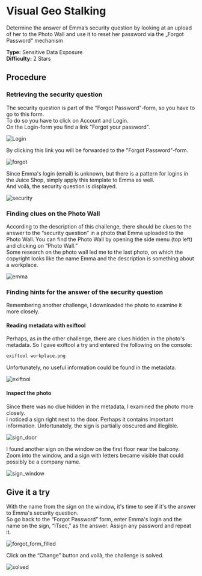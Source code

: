 # Visual Geo Stalking

Determine the answer of Emma’s security question by looking at an upload of her to the Photo Wall and use it to reset her password via the „Forgot Password“ mechanism

**Type:** Sensitive Data Exposure  
**Difficulty:** 2 Stars

## Procedure

### Retrieving the security question

The security question is part of the "Forgot Password"-form, so you have to go to this form.  
To do so you have to click on Account and Login.  
On the Login-form you find a link "Forgot your password".  

![Login](./img/login_form.png)  

By clicking this link you will be forwarded to the "Forgot Password"-form.  

![forgot](./img/forgot_form_empty.png)  

Since Emma's login (email) is unknown, but there is a pattern for logins in the Juice Shop, simply apply this template to Emma as well.  
And voilà, the security question is displayed.  

![security](./img/security_question.png)  

### Finding clues on the Photo Wall

According to the description of this challenge, there should be clues to the answer to the “security question” in a photo that Emma uploaded to the Photo Wall.
You can find the Photo Wall by opening the side menu (top left) and clicking on “Photo Wall.”  
Some research on the photo wall led me to the last photo, on which the copyright looks like the name Emma and the description is something about a workplace.  

![emma](./img/emma.png)  

### Finding hints for the answer of the security question

Remembering another challenge, I downloaded the photo to examine it more closely.

#### Reading metadata with exiftool

Perhaps, as in the other challenge, there are clues hidden in the photo's metadata. So I gave exiftool a try and entered the following on the console:  

```bash
exiftool workplace.png
```

Unfortunately, no useful information could be found in the metadata.

![exiftool](./img/exiftool.png)  

#### Inspect the photo

Since there was no clue hidden in the metadata, I examined the photo more closely.  
I noticed a sign right next to the door. Perhaps it contains important information. Unfortunately, the sign is partially obscured and illegible.  

![sign_door](./img/sign_door.png)   

I found another sign on the window on the first floor near the balcony.  
Zoom into the window, and a sign with letters became visible that could possibly be a company name.

![sign_window](./img/sign_window.png)  

## Give it a try

With the name from the sign on the window, it's time to see if it's the answer to Emma's security question.  
So go back to the “Forgot Password” form, enter Emma's login and the name on the sign, “ITsec,” as the answer. Assign any password and repeat it.  

![forgot_form_filled](./img/forgot_form_filled.png)  

Click on the “Change” button and voilà, the challenge is solved.  

![solved](./img/solved.png)  
